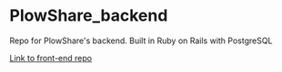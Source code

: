 # PlowShare_backend
Repo for PlowShare's backend. Built in Ruby on Rails with PostgreSQL

[Link to front-end repo](https://github.com/JmMcGehee/PlowShare_frontend)
